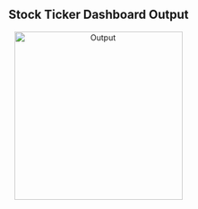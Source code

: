 <div align="center">
<h2><b>Stock Ticker Dashboard Output</b></h2>
</div>
<div align="center" width="50">

<img src="https://ibb.co/HgWvhSM" alt="Output" width="300"/>

</div>
